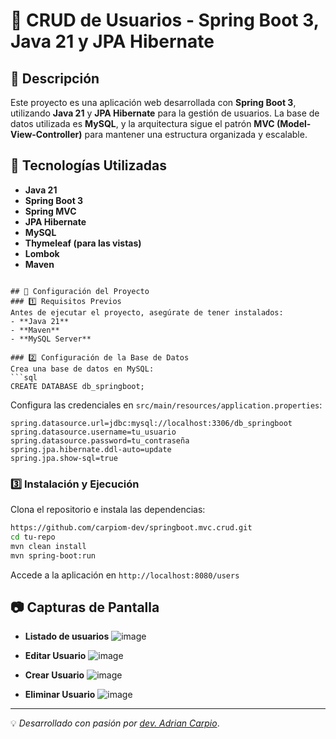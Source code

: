 # 📌 CRUD de Usuarios - Spring Boot 3, Java 21 y JPA Hibernate

## 📖 Descripción
Este proyecto es una aplicación web desarrollada con **Spring Boot 3**, utilizando **Java 21** y **JPA Hibernate** para la gestión de usuarios. La base de datos utilizada es **MySQL**, y la arquitectura sigue el patrón **MVC (Model-View-Controller)** para mantener una estructura organizada y escalable.

## 🚀 Tecnologías Utilizadas
- **Java 21**
- **Spring Boot 3**
- **Spring MVC**
- **JPA Hibernate**
- **MySQL**
- **Thymeleaf (para las vistas)**
- **Lombok**
- **Maven**
  
```

## 🔧 Configuración del Proyecto
### 1️⃣ Requisitos Previos
Antes de ejecutar el proyecto, asegúrate de tener instalados:
- **Java 21**
- **Maven**
- **MySQL Server**

### 2️⃣ Configuración de la Base de Datos
Crea una base de datos en MySQL:
```sql
CREATE DATABASE db_springboot;
```
Configura las credenciales en `src/main/resources/application.properties`:
```properties
spring.datasource.url=jdbc:mysql://localhost:3306/db_springboot
spring.datasource.username=tu_usuario
spring.datasource.password=tu_contraseña
spring.jpa.hibernate.ddl-auto=update
spring.jpa.show-sql=true
```

### 3️⃣ Instalación y Ejecución
Clona el repositorio e instala las dependencias:
```sh
https://github.com/carpiom-dev/springboot.mvc.crud.git
cd tu-repo
mvn clean install
mvn spring-boot:run
```

Accede a la aplicación en `http://localhost:8080/users`

## 📷 Capturas de Pantalla
- **Listado de usuarios**
  ![image](https://github.com/user-attachments/assets/6943ee74-b1e0-40ad-b887-9e7d3e2b6d6a)

- **Editar Usuario**
  ![image](https://github.com/user-attachments/assets/b25ebee3-3b47-4dbe-9c2f-e2eeaf4792d2)

- **Crear Usuario**
  ![image](https://github.com/user-attachments/assets/0cbaee4f-231c-40f7-af6b-b41c828b7e28)

- **Eliminar Usuario**
  ![image](https://github.com/user-attachments/assets/d305ae1d-d8f4-450d-8bc0-24a90d51a994)

---
💡 *Desarrollado con pasión por [dev. Adrian Carpio](https://github.com/carpiom-dev/carpiom-dev)*.


